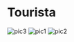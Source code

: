 # Tourista
![pic3](https://github.com/user-attachments/assets/01e3b8f7-09e5-47f4-9d44-1d7a16d26750)
![pic1](https://github.com/user-attachments/assets/20f41d54-25db-4bd7-9038-fb1c905e2473)
![pic2](https://github.com/user-attachments/assets/d9fe95dc-a1cd-4419-b3b6-f09df7709ace)

